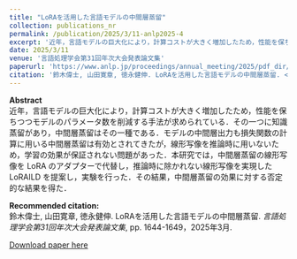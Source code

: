 ```yaml
---
title: "LoRAを活用した言語モデルの中間層蒸留"
collection: publications_nr
permalink: /publication/2025/3/11-anlp2025-4
excerpt: '近年，言語モデルの巨大化により，計算コストが大きく増加したため，性能を保ちつつモデルのパラメータ数を削減する手法が求められている．その一つに知識蒸留があり，中間層蒸留はその一種である．モデルの中間層出力も損失関数の計算に用いる中間層蒸留は有効とされてきたが，線形写像を推論時に用いないため，学習の効果が保証されない問題があった．本研究では，中間層蒸留の線形写像を LoRA のアダプターで代替し，推論時に除かれない線形写像を実現した LoRAILD を提案し，実験を行った．その結果，中間層蒸留の効果に対する否定的な結果を得た．'
date: 2025/3/11
venue: '言語処理学会第31回年次大会発表論文集'
paperurl: 'https://www.anlp.jp/proceedings/annual_meeting/2025/pdf_dir/Q4-7.pdf'
citation: '鈴木偉士, 山田寛章, 徳永健伸. LoRAを活用した言語モデルの中間層蒸留. <i>言語処理学会第31回年次大会発表論文集</i>, pp. 1644-1649，2025年3月.'
---
```

**Abstract**   
近年，言語モデルの巨大化により，計算コストが大きく増加したため，性能を保ちつつモデルのパラメータ数を削減する手法が求められている．その一つに知識蒸留があり，中間層蒸留はその一種である．モデルの中間層出力も損失関数の計算に用いる中間層蒸留は有効とされてきたが，線形写像を推論時に用いないため，学習の効果が保証されない問題があった．本研究では，中間層蒸留の線形写像を LoRA のアダプターで代替し，推論時に除かれない線形写像を実現した LoRAILD を提案し，実験を行った．その結果，中間層蒸留の効果に対する否定的な結果を得た．

**Recommended citation:**   
鈴木偉士, 山田寛章, 徳永健伸. LoRAを活用した言語モデルの中間層蒸留. <i>言語処理学会第31回年次大会発表論文集</i>, pp. 1644-1649，2025年3月.

<a href='https://www.anlp.jp/proceedings/annual_meeting/2025/pdf_dir/Q4-7.pdf'>Download paper here</a>
